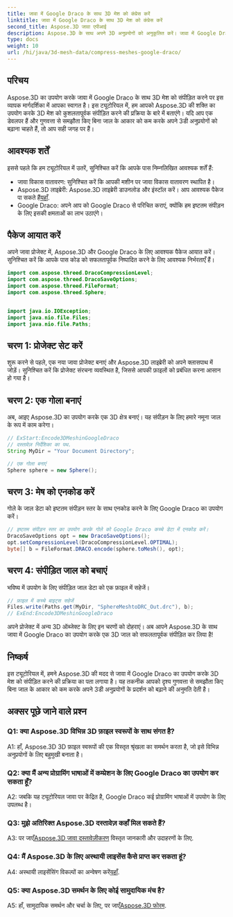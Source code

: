 ```yaml
---
title: जावा में Google Draco के साथ 3D मेश को कंप्रेस करें
linktitle: जावा में Google Draco के साथ 3D मेश को कंप्रेस करें
second_title: Aspose.3D जावा एपीआई
description: Aspose.3D के साथ अपने 3D अनुप्रयोगों को अनुकूलित करें। जावा में Google Draco का उपयोग करके मेश को संपीड़ित करना सीखें। कुशल 3डी विकास के लिए हमारी चरण-दर-चरण मार्गदर्शिका का पालन करें।
type: docs
weight: 10
url: /hi/java/3d-mesh-data/compress-meshes-google-draco/
---
```

## परिचय

Aspose.3D का उपयोग करके जावा में Google Draco के साथ 3D मेश को संपीड़ित करने पर इस व्यापक मार्गदर्शिका में आपका स्वागत है। इस ट्यूटोरियल में, हम आपको Aspose.3D की शक्ति का उपयोग करके 3D मेश को कुशलतापूर्वक संपीड़ित करने की प्रक्रिया के बारे में बताएंगे। यदि आप एक डेवलपर हैं और गुणवत्ता से समझौता किए बिना जाल के आकार को कम करके अपने 3डी अनुप्रयोगों को बढ़ाना चाहते हैं, तो आप सही जगह पर हैं।

## आवश्यक शर्तें

इससे पहले कि हम ट्यूटोरियल में उतरें, सुनिश्चित करें कि आपके पास निम्नलिखित आवश्यक शर्तें हैं:

- जावा विकास वातावरण: सुनिश्चित करें कि आपकी मशीन पर जावा विकास वातावरण स्थापित है।
-  Aspose.3D लाइब्रेरी: Aspose.3D लाइब्रेरी डाउनलोड और इंस्टॉल करें। आप आवश्यक पैकेज पा सकते हैं[यहाँ](https://releases.aspose.com/3d/java/).
- Google Draco: अपने आप को Google Draco से परिचित कराएं, क्योंकि हम इष्टतम संपीड़न के लिए इसकी क्षमताओं का लाभ उठाएंगे।

## पैकेज आयात करें

अपने जावा प्रोजेक्ट में, Aspose.3D और Google Draco के लिए आवश्यक पैकेज आयात करें। सुनिश्चित करें कि आपके पास कोड को सफलतापूर्वक निष्पादित करने के लिए आवश्यक निर्भरताएँ हैं।

```java
import com.aspose.threed.DracoCompressionLevel;
import com.aspose.threed.DracoSaveOptions;
import com.aspose.threed.FileFormat;
import com.aspose.threed.Sphere;


import java.io.IOException;
import java.nio.file.Files;
import java.nio.file.Paths;
```

## चरण 1: प्रोजेक्ट सेट करें

शुरू करने से पहले, एक नया जावा प्रोजेक्ट बनाएं और Aspose.3D लाइब्रेरी को अपने क्लासपाथ में जोड़ें। सुनिश्चित करें कि प्रोजेक्ट संरचना व्यवस्थित है, जिससे आपकी फ़ाइलों को प्रबंधित करना आसान हो गया है।

## चरण 2: एक गोला बनाएं

अब, आइए Aspose.3D का उपयोग करके एक 3D क्षेत्र बनाएं। यह संपीड़न के लिए हमारे नमूना जाल के रूप में काम करेगा।

```java
// ExStart:Encode3DMeshinGoogleDraco
// दस्तावेज़ निर्देशिका का पथ.
String MyDir = "Your Document Directory";

// एक गोला बनाएं
Sphere sphere = new Sphere();
```

## चरण 3: मेष को एनकोड करें

गोले के जाल डेटा को इष्टतम संपीड़न स्तर के साथ एनकोड करने के लिए Google Draco का उपयोग करें।

```java
// इष्टतम संपीड़न स्तर का उपयोग करके गोले को Google Draco कच्चे डेटा में एनकोड करें।
DracoSaveOptions opt = new DracoSaveOptions();
opt.setCompressionLevel(DracoCompressionLevel.OPTIMAL);
byte[] b = FileFormat.DRACO.encode(sphere.toMesh(), opt);
```

## चरण 4: संपीड़ित जाल को बचाएं

भविष्य में उपयोग के लिए संपीड़ित जाल डेटा को एक फ़ाइल में सहेजें।

```java
// फ़ाइल में कच्चे बाइट्स सहेजें
Files.write(Paths.get(MyDir, "SphereMeshtoDRC_Out.drc"), b);
// ExEnd:Encode3DMeshinGoogleDraco
```

अपने प्रोजेक्ट में अन्य 3D ऑब्जेक्ट के लिए इन चरणों को दोहराएं। अब आपने Aspose.3D के साथ जावा में Google Draco का उपयोग करके एक 3D जाल को सफलतापूर्वक संपीड़ित कर लिया है!

## निष्कर्ष

इस ट्यूटोरियल में, हमने Aspose.3D की मदद से जावा में Google Draco का उपयोग करके 3D मेश को संपीड़ित करने की प्रक्रिया का पता लगाया है। यह तकनीक आपको दृश्य गुणवत्ता से समझौता किए बिना जाल के आकार को कम करके अपने 3डी अनुप्रयोगों के प्रदर्शन को बढ़ाने की अनुमति देती है।

## अक्सर पूछे जाने वाले प्रश्न

### Q1: क्या Aspose.3D विभिन्न 3D फ़ाइल स्वरूपों के साथ संगत है?

A1: हाँ, Aspose.3D 3D फ़ाइल स्वरूपों की एक विस्तृत श्रृंखला का समर्थन करता है, जो इसे विभिन्न अनुप्रयोगों के लिए बहुमुखी बनाता है।

### Q2: क्या मैं अन्य प्रोग्रामिंग भाषाओं में कम्प्रेशन के लिए Google Draco का उपयोग कर सकता हूँ?

A2: जबकि यह ट्यूटोरियल जावा पर केंद्रित है, Google Draco कई प्रोग्रामिंग भाषाओं में उपयोग के लिए उपलब्ध है।

### Q3: मुझे अतिरिक्त Aspose.3D दस्तावेज़ कहाँ मिल सकते हैं?

 A3: पर जाएँ[Aspose.3D जावा दस्तावेज़ीकरण](https://reference.aspose.com/3d/java/) विस्तृत जानकारी और उदाहरणों के लिए.

### Q4: मैं Aspose.3D के लिए अस्थायी लाइसेंस कैसे प्राप्त कर सकता हूं?

 A4: अस्थायी लाइसेंसिंग विकल्पों का अन्वेषण करें[यहाँ](https://purchase.aspose.com/temporary-license/).

### Q5: क्या Aspose.3D समर्थन के लिए कोई सामुदायिक मंच है?

 A5: हाँ, सामुदायिक समर्थन और चर्चा के लिए, पर जाएँ[Aspose.3D फोरम](https://forum.aspose.com/c/3d/18).